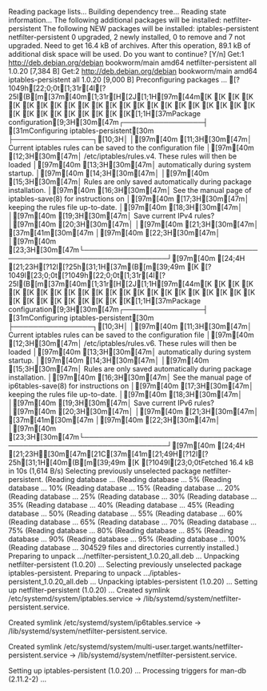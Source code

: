 Reading package lists...
Building dependency tree...
Reading state information...
The following additional packages will be installed:
  netfilter-persistent
The following NEW packages will be installed:
  iptables-persistent netfilter-persistent
0 upgraded, 2 newly installed, 0 to remove and 7 not upgraded.
Need to get 16.4 kB of archives.
After this operation, 89.1 kB of additional disk space will be used.
Do you want to continue? [Y/n] Get:1 http://deb.debian.org/debian bookworm/main amd64 netfilter-persistent all 1.0.20 [7,384 B]
Get:2 http://deb.debian.org/debian bookworm/main amd64 iptables-persistent all 1.0.20 [9,000 B]
Preconfiguring packages ...
[?1049h[22;0;0t[1;31r[4l[?25l(B[m[37m[40m[1;31r[H[2J[1;1H[97m[44m[K
[K
[K
[K
[K
[K
[K
[K
[K
[K
[K
[K
[K
[K
[K
[K
[K
[K
[K
[K
[K
[K
[K
[K
[K
[K
[K
[K
[K
[K
[K[1;1H[37mPackage configuration[9;3H[30m[47m┌────────────────┤ [31mConfiguring iptables-persistent[30m ├────────────────┐[10;3H│                                                                   │[97m[40m [11;3H[30m[47m│ Current iptables rules can be saved to the configuration file     │[97m[40m [12;3H[30m[47m│ /etc/iptables/rules.v4. These rules will then be loaded           │[97m[40m [13;3H[30m[47m│ automatically during system startup.                              │[97m[40m [14;3H[30m[47m│                                                                   │[97m[40m [15;3H[30m[47m│ Rules are only saved automatically during package installation.   │[97m[40m [16;3H[30m[47m│ See the manual page of iptables-save(8) for instructions on       │[97m[40m [17;3H[30m[47m│ keeping the rules file up-to-date.                                │[97m[40m [18;3H[30m[47m│                                                                   │[97m[40m [19;3H[30m[47m│ Save current IPv4 rules?                                          │[97m[40m [20;3H[30m[47m│                                                                   │[97m[40m [21;3H[30m[47m│                  [37m[41m<Yes>[30m[47m                     <No>                   │[97m[40m [22;3H[30m[47m│                                                                   │[97m[40m [23;3H[30m[47m└───────────────────────────────────────────────────────────────────┘[97m[40m [24;4H                                                                     [21;23H[?12l[?25h[31;1H[37m(B[m[39;49m
[K
[?1049l[23;0;0t[?1049h[22;0;0t[1;31r[4l[?25l(B[m[37m[40m[1;31r[H[2J[1;1H[97m[44m[K
[K
[K
[K
[K
[K
[K
[K
[K
[K
[K
[K
[K
[K
[K
[K
[K
[K
[K
[K
[K
[K
[K
[K
[K
[K
[K
[K
[K
[K
[K[1;1H[37mPackage configuration[9;3H[30m[47m┌────────────────┤ [31mConfiguring iptables-persistent[30m ├────────────────┐[10;3H│                                                                   │[97m[40m [11;3H[30m[47m│ Current iptables rules can be saved to the configuration file     │[97m[40m [12;3H[30m[47m│ /etc/iptables/rules.v6. These rules will then be loaded           │[97m[40m [13;3H[30m[47m│ automatically during system startup.                              │[97m[40m [14;3H[30m[47m│                                                                   │[97m[40m [15;3H[30m[47m│ Rules are only saved automatically during package installation.   │[97m[40m [16;3H[30m[47m│ See the manual page of ip6tables-save(8) for instructions on      │[97m[40m [17;3H[30m[47m│ keeping the rules file up-to-date.                                │[97m[40m [18;3H[30m[47m│                                                                   │[97m[40m [19;3H[30m[47m│ Save current IPv6 rules?                                          │[97m[40m [20;3H[30m[47m│                                                                   │[97m[40m [21;3H[30m[47m│                  [37m[41m<Yes>[30m[47m                     <No>                   │[97m[40m [22;3H[30m[47m│                                                                   │[97m[40m [23;3H[30m[47m└───────────────────────────────────────────────────────────────────┘[97m[40m [24;4H                                                                     [21;23H[30m[47m<Yes>[21C[37m[41m<No>[21;49H[?12l[?25h[31;1H[40m(B[m[39;49m
[K
[?1049l[23;0;0tFetched 16.4 kB in 10s (1,614 B/s)
Selecting previously unselected package netfilter-persistent.
(Reading database ... 
(Reading database ... 5%
(Reading database ... 10%
(Reading database ... 15%
(Reading database ... 20%
(Reading database ... 25%
(Reading database ... 30%
(Reading database ... 35%
(Reading database ... 40%
(Reading database ... 45%
(Reading database ... 50%
(Reading database ... 55%
(Reading database ... 60%
(Reading database ... 65%
(Reading database ... 70%
(Reading database ... 75%
(Reading database ... 80%
(Reading database ... 85%
(Reading database ... 90%
(Reading database ... 95%
(Reading database ... 100%
(Reading database ... 304529 files and directories currently installed.)
Preparing to unpack .../netfilter-persistent_1.0.20_all.deb ...
Unpacking netfilter-persistent (1.0.20) ...
Selecting previously unselected package iptables-persistent.
Preparing to unpack .../iptables-persistent_1.0.20_all.deb ...
Unpacking iptables-persistent (1.0.20) ...
Setting up netfilter-persistent (1.0.20) ...
Created symlink /etc/systemd/system/iptables.service → /lib/systemd/system/netfilter-persistent.service.

Created symlink /etc/systemd/system/ip6tables.service → /lib/systemd/system/netfilter-persistent.service.

Created symlink /etc/systemd/system/multi-user.target.wants/netfilter-persistent.service → /lib/systemd/system/netfilter-persistent.service.

Setting up iptables-persistent (1.0.20) ...
Processing triggers for man-db (2.11.2-2) ...

